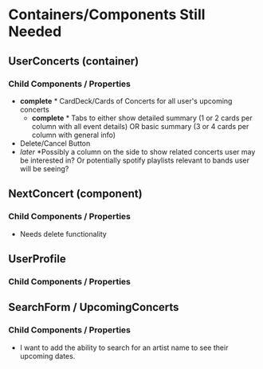 # Containers/Components Still Needed

## UserConcerts (container)

### Child Components / Properties
- **complete** * CardDeck/Cards of Concerts for all user's upcoming concerts
  - **complete** * Tabs to either show detailed summary (1 or 2 cards per column with all event details) OR basic summary (3 or 4 cards per column with general info)
- Delete/Cancel Button
- *later* *Possibly a column on the side to show related concerts user may be interested in? Or potentially spotify playlists relevant to bands user will be seeing?

## NextConcert (component)

### Child Components / Properties
- Needs delete functionality

## UserProfile

### Child Components / Properties

## SearchForm / UpcomingConcerts

### Child Components / Properties
- I want to add the ability to search for an artist name to see their upcoming dates.